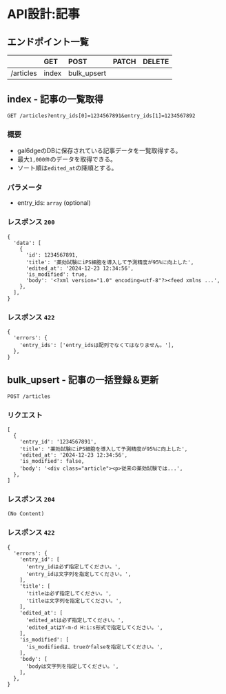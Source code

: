 # API設計:記事

## エンドポイント一覧

||GET|POST|PATCH|DELETE|
|:--|:--|:--|:--|:--|
|/articles|index|bulk_upsert|||

## index - 記事の一覧取得

```
GET /articles?entry_ids[0]=1234567891&entry_ids[1]=1234567892
```

### 概要

- gal6dgeのDBに保存されている記事データを一覧取得する。
- 最大`1,000件`のデータを取得できる。
- ソート順は`edited_at`の降順とする。

### パラメータ

- entry_ids: `array` (optional)

### レスポンス `200`

```
{
  'data': [
    {
      'id': 1234567891,
      'title': '薬効試験にiPS細胞を導入して予測精度が95%に向上した',
      'edited_at': '2024-12-23 12:34:56',
      'is_modified': true,
      'body': '<?xml version="1.0" encoding=utf-8"?><feed xmlns ...',
    },
  ],
}
```

### レスポンス `422`

```
{
  'errors': {
    'entry_ids': ['entry_idsは配列でなくてはなりません。'],
  },
}
```

## bulk_upsert - 記事の一括登録＆更新

```
POST /articles
```

### リクエスト

```
[
  {
    'entry_id': '1234567891',
    'title': '薬効試験にiPS細胞を導入して予測精度が95%に向上した',
    'edited_at': '2024-12-23 12:34:56',
    'is_modified': false,
    'body': '<div class="article"><p>従来の薬効試験では...',
  },
]
```

### レスポンス `204`

```
(No Content)
```

### レスポンス `422`

```
{
  'errors': {
    'entry_id': [
      'entry_idは必ず指定してください。',
      'entry_idは文字列を指定してください。',
    ],
    'title': [
      'titleは必ず指定してください。',
      'titleは文字列を指定してください。',
    ],
    'edited_at': [
      'edited_atは必ず指定してください。',
      'edited_atはY-m-d H:i:s形式で指定してください。',
    ],
    'is_modified': [
      'is_modifiedは、trueかfalseを指定してください。',
    ],
    'body': [
      'bodyは文字列を指定してください。',
    ],
  },
}
```
